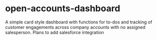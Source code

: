 # open-accounts-dashboard
A simple card style dashboard with functions for to-dos and tracking of customer engagements across company accounts with no assigned salesperson. Plans to add salesforce integration
